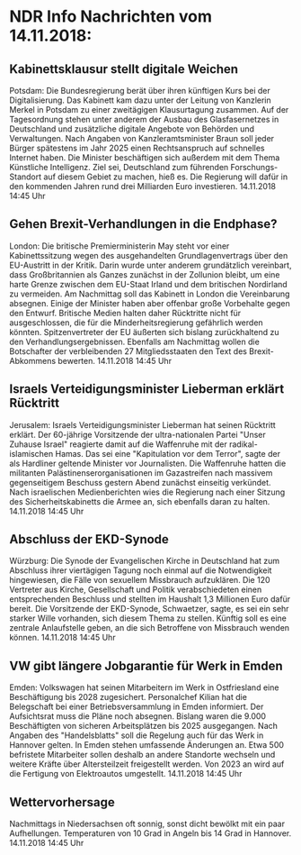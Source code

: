 # NDR Info Nachrichten vom 14.11.2018:


## Kabinettsklausur stellt digitale Weichen
Potsdam: Die Bundesregierung berät über ihren künftigen Kurs bei der Digitalisierung. Das Kabinett kam dazu unter der Leitung von Kanzlerin Merkel in Potsdam zu einer zweitägigen Klausurtagung zusammen. Auf der Tagesordnung stehen unter anderem der Ausbau des Glasfasernetzes in Deutschland und zusätzliche digitale Angebote von Behörden und Verwaltungen. Nach Angaben von Kanzleramtsminister Braun soll jeder Bürger spätestens im Jahr 2025 einen Rechtsanspruch auf schnelles Internet haben. Die Minister beschäftigen sich außerdem mit dem Thema Künstliche Intelligenz. Ziel sei, Deutschland zum führenden Forschungs-Standort auf diesem Gebiet zu machen, hieß es. Die Regierung will dafür in den kommenden Jahren rund drei Milliarden Euro investieren. 14.11.2018 14:45 Uhr 

## Gehen Brexit-Verhandlungen in die Endphase?
London: Die britische Premierministerin May steht vor einer Kabinettssitzung wegen des ausgehandelten Grundlagenvertrags über den EU-Austritt in der Kritik. Darin wurde unter anderem grundätzlich vereinbart, dass Großbritannien als Ganzes zunächst in der Zollunion bleibt, um eine harte Grenze zwischen dem EU-Staat Irland und dem britischen Nordirland zu vermeiden. Am Nachmittag soll das Kabinett in London die Vereinbarung absegnen. Einige der Minister haben aber offenbar große Vorbehalte gegen den Entwurf. Britische Medien halten daher Rücktritte nicht für ausgeschlossen, die für die Minderheitsregierung gefährlich werden könnten. Spitzenvertreter der EU äußerten sich bislang zurückhaltend zu den Verhandlungsergebnissen. Ebenfalls am Nachmittag wollen die Botschafter der verbleibenden 27 Mitgliedsstaaten den Text des Brexit-Abkommens bewerten. 14.11.2018 14:45 Uhr 

## Israels Verteidigungsminister Lieberman erklärt Rücktritt
Jerusalem: Israels Verteidigungsminister Lieberman hat seinen Rücktritt erklärt. Der 60-jährige Vorsitzende der ultra-nationalen Partei "Unser Zuhause Israel" reagierte damit auf die Waffenruhe mit der radikal-islamischen Hamas. Das sei eine "Kapitulation vor dem Terror", sagte der als Hardliner geltende Minister vor Journalisten. Die Waffenruhe hatten die militanten Palästinenserorganisationen im Gazastreifen nach massivem gegenseitigem Beschuss gestern Abend zunächst einseitig verkündet. Nach israelischen Medienberichten wies die Regierung nach einer Sitzung des Sicherheitskabinetts die Armee an, sich ebenfalls daran zu halten. 14.11.2018 14:45 Uhr 

## Abschluss der EKD-Synode
Würzburg: Die Synode der Evangelischen Kirche in Deutschland hat zum Abschluss ihrer viertägigen Tagung noch einmal auf die Notwendigkeit hingewiesen, die Fälle von sexuellem Missbrauch aufzuklären. Die 120 Vertreter aus Kirche, Gesellschaft und Politik verabschiedeten einen entsprechenden Beschluss und stellten im Haushalt 1,3 Millionen Euro dafür bereit. Die Vorsitzende der EKD-Synode, Schwaetzer, sagte, es sei ein sehr starker Wille vorhanden, sich diesem Thema zu stellen. Künftig soll es eine zentrale Anlaufstelle geben, an die sich Betroffene von Missbrauch wenden können. 14.11.2018 14:45 Uhr 

## VW gibt längere Jobgarantie für Werk in Emden
Emden: Volkswagen hat seinen Mitarbeitern im Werk in Ostfriesland eine Beschäftigung bis 2028 zugesichert. Personalchef Kilian hat die Belegschaft bei einer Betriebsversammlung in Emden informiert. Der Aufsichtsrat muss die Pläne noch absegnen. Bislang waren die 9.000 Beschäftigten von sicheren Arbeitsplätzen bis 2025 ausgegangen. Nach Angaben des "Handelsblatts" soll die Regelung auch für das Werk in Hannover gelten. In Emden stehen umfassende Änderungen an. Etwa 500 befristete Mitarbeiter sollen deshalb an andere Standorte wechseln und weitere Kräfte über Altersteilzeit freigestellt werden. Von 2023 an wird auf die Fertigung von Elektroautos umgestellt. 14.11.2018 14:45 Uhr 

## Wettervorhersage
Nachmittags in Niedersachsen oft sonnig, sonst dicht bewölkt mit ein paar Aufhellungen. Temperaturen von 10 Grad in Angeln bis 14 Grad in Hannover. 14.11.2018 14:45 Uhr 
